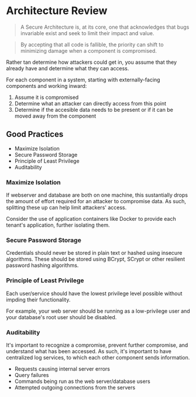 # Architecture Review

> A Secure Architecture is, at its core, one that acknowledges that bugs invariable exist and seek to limit their impact and value.

> By accepting that all code is fallible, the priority can shift to minimizing damage when a component is compromised.

Rather tan determine how attackers could get in, you assume that they already have and determine what they can access.

For each component in a system, starting with externally-facing components and working inward:

1. Assume it is compromised
2. Determine what an attacker can directly access from this point
3. Determine if the accesible data needs to be present or if it can be moved away from the component

## Good Practices

* Maximize Isolation
* Secure Password Storage
* Principle of Least Privilege
* Auditability

### Maximize Isolation 

If webserver and database are both on one machine, this sustantially drops the amount of effort required for an attacker to compromise data. As such, splitting these up can help limit attackers' access.

Consider the use of application containers like Docker to provide each tenant's application, further isolating them.

### Secure Password Storage

Credentials should never be stored in plain text or hashed using insecure algorithms. These should be stored using BCrypt, SCrypt or other resilient password hashing algorithms.

### Principle of Least Privilege

Each user/service should have the lowest privilege level possible without impding their functionality.

For example, your web server should be running as a low-privilege user and your database's root user should be disabled.

### Auditability

It's important to recognize a compromise, prevent further compromise, and understand what has been accessed. As such, it's important to have centralized log services, to which each other component sends information.

* Requests causing internal server errors
* Query failures
* Commands being run as the web server/database users
* Attempted outgoing connections from the servers
